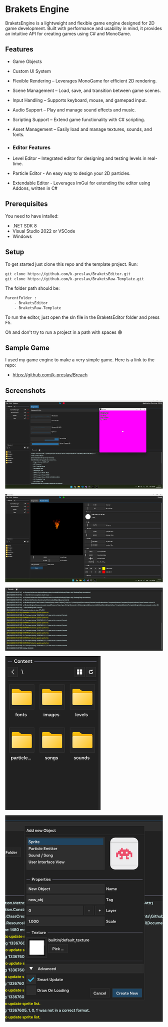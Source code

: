 # Brakets Engine

BraketsEngine is a lightweight and flexible game engine designed for 2D game development. Built with performance and usability in mind, it provides an intuitive API for creating games using C# and MonoGame.

## Features

- Game Objects
- Custom UI System
- Flexible Rendering – Leverages MonoGame for efficient 2D rendering.
- Scene Management – Load, save, and transition between game scenes.
- Input Handling – Supports keyboard, mouse, and gamepad input.
- Audio Support – Play and manage sound effects and music.
- Scripting Support – Extend game functionality with C# scripting.
- Asset Management – Easily load and manage textures, sounds, and fonts.


- ### Editor Features
- Level Editor – Integrated editor for designing and testing levels in real-time.
- Particle Editor - An easy way to design your 2D particles.
- Extendable Editor - Leverages ImGui for extending the editor using Addons, written in C#

## Prerequisites
You need to have intalled:
- .NET SDK 8
- Visual Studio 2022 or VSCode
- Windows

## Setup
To get started just clone this repo and the template project. Run:
```
git clone https://github.com/k-preslav/BraketsEditor.git
git clone https://github.com/k-preslav/BraketsRaw-Template.git
```

The folder path should be:
```
ParentFolder :
    - BraketsEditor
    - BraketsRaw-Template
```

To run the editor, just open the sln file in the BraketsEditor folder and press F5.

Oh and don't try to run a project in a path with spaces 😅

## Sample Game
I used my game engine to make a very simple game. Here is a link to the repo:
- https://github.com/k-preslav/Breach


## Screenshots
![Brakets Engine Screenshot](./Screenshot_(1).png "Screenshot of Brakets Engine in action")

![Brakets Engine Screenshot](./Screenshot_(6).png "Particle Designer")

![Brakets Engine Screenshot](./Screenshot_(2).png "Console")

![Brakets Engine Screenshot](./Screenshot_(3).png "Content Viewer")

![Brakets Engine Screenshot](./Screenshot_(5).png "New Object Dialog")

